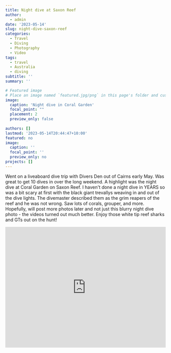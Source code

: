 ```yaml
---
title: Night dive at Saxon Reef
author: 
  - admin
date: '2023-05-14'
slug: night-dive-saxon-reef
categories: 
  - Travel
  - Diving
  - Photography
  - Video
tags: 
  - travel
  - Australia
  - diving
subtitle: ''
summary: ''

# Featured image
# Place an image named `featured.jpg/png` in this page's folder and customize its options here.
image:
  caption: 'Night dive in Coral Garden'
  focal_point: ""
  placement: 2
  preview_only: false
  
authors: []
lastmod: '2023-05-14T20:44:47+10:00'
featured: no
image:
  caption: ''
  focal_point: ''
  preview_only: no
projects: []
---
```


Went on a liveaboard dive trip with Divers Den out of Cairns early May. Was great to get 10 dives in over the long weekend. A highlight was the night dive at Coral Garden on Saxon Reef. I haven't done a night dive in YEARS so was a bit scary at first with the black giant trevallys weaving in and out of the dive lights. The divemaster described them as the grim reapers of the reef and he was not wrong. Saw lots of corals, grouper, and more. Hopefully, will post more photos later and not just this blurry night dive photo - the videos turned out much better. Enjoy those white tip reef sharks and GTs out on the hunt!

<div style="padding:75% 0 0 0;position:relative;"><iframe src="https://player.vimeo.com/video/826618536?h=788025c46d&amp;badge=0&amp;autopause=0&amp;player_id=0&amp;app_id=58479" frameborder="0" allow="autoplay; fullscreen; picture-in-picture" allowfullscreen style="position:absolute;top:0;left:0;width:100%;height:100%;" title="GBR_SaxonReef_CoralGarden_night"></iframe></div><script src="https://player.vimeo.com/api/player.js"></script>
